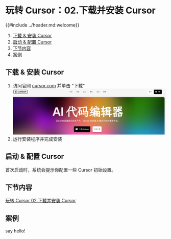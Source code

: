 # 玩转 Cursor：02.下载并安装 Cursor

{{#include ../header.md:welcome}}

1. [下载 \& 安装 Cursor](#下载--安装-cursor)
2. [启动 \& 配置 Cursor](#启动--配置-cursor)
3. [下节内容](#下节内容)
4. [案例](#案例)

## 下载 & 安装 Cursor

1. 访问官网 [cursor.com][cursor] 并单击 "下载"
   ![Cursor官网](../assets/cursor_home.png)
2. 运行安装程序并完成安装

[cursor]: cursor.com

## 启动 & 配置 Cursor

首次启动时，系统会提示你配置一些 Cursor 初始设置。

## 下节内容

[玩转 Cursor 02.下载并安装 Cursor](./get_started/install.md)

## 案例

say hello!
